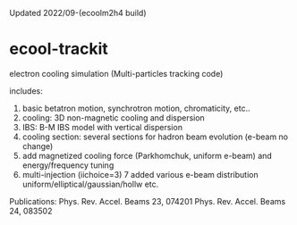 Updated 2022/09-(ecoolm2h4 build)

# ecool-trackit 
electron cooling simulation (Multi-particles tracking code)


includes: 
1. basic betatron motion, synchrotron motion, chromaticity, etc..
2. cooling: 3D non-magnetic cooling and dispersion
3. IBS: B-M IBS model with vertical dispersion
4. cooling section: several sections for hadron beam evolution (e-beam no change)  
5. add magnetized cooling force (Parkhomchuk, uniform e-beam) and energy/frequency tuning 
6. multi-injection (iichoice=3)
7 added various e-beam distribution uniform/elliptical/gaussian/hollw etc. 
		
		

Publications:
Phys. Rev. Accel. Beams 23, 074201
Phys. Rev. Accel. Beams 24, 083502
